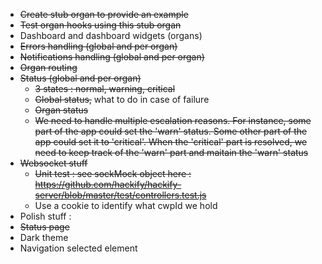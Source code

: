 * ~~Create stub organ to provide an example~~
* ~~Test organ hooks using this stub organ~~
* Dashboard and dashboard widgets (organs)
* ~~Errors handling (global and per organ)~~
* ~~Notifications handling (global and per organ)~~
* ~~Organ routing~~
* ~~Status (global and per organ)~~
  * ~~3 states : normal, warning, critical~~
  * ~~Global status,~~ what to do in case of failure
  * ~~Organ status~~
  * ~~We need to handle multiple escalation reasons. For instance, some part of the app could set the 'warn' status. Some other part of the app could set it to 'critical'. When the 'critical' part is resolved, we need to keep track of the 'warn' part and maitain the 'warn' status~~
* ~~Websocket stuff~~
  * ~~Unit test : see sockMock object here : https://github.com/hackify/hackify-server/blob/master/test/controllers.test.js~~
  * Use a cookie to identify what cwpId we hold
* Polish stuff :
 * ~~Status page~~
 * Dark theme
 * Navigation selected element
